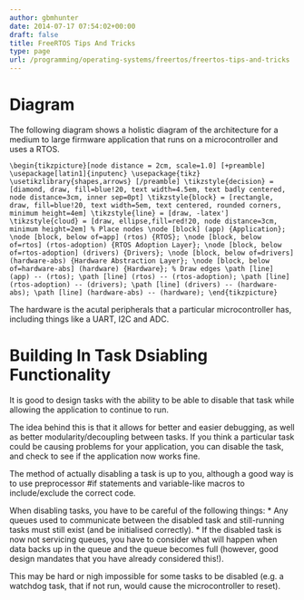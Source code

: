 ```yaml
---
author: gbmhunter
date: 2014-07-17 07:54:02+00:00
draft: false
title: FreeRTOS Tips And Tricks
type: page
url: /programming/operating-systems/freertos/freertos-tips-and-tricks
---
```


# Diagram

The following diagram shows a holistic diagram of the architecture for a medium to large firmware application that runs on a microcontroller and uses a RTOS.

```
\begin{tikzpicture}[node distance = 2cm, scale=1.0] [+preamble] \usepackage[latin1]{inputenc} \usepackage{tikz} \usetikzlibrary{shapes,arrows} [/preamble] \tikzstyle{decision} = [diamond, draw, fill=blue!20, text width=4.5em, text badly centered, node distance=3cm, inner sep=0pt] \tikzstyle{block} = [rectangle, draw, fill=blue!20, text width=5em, text centered, rounded corners, minimum height=4em] \tikzstyle{line} = [draw, -latex'] \tikzstyle{cloud} = [draw, ellipse,fill=red!20, node distance=3cm, minimum height=2em] % Place nodes \node [block] (app) {Application}; \node [block, below of=app] (rtos) {RTOS}; \node [block, below of=rtos] (rtos-adoption) {RTOS Adoption Layer}; \node [block, below of=rtos-adoption] (drivers) {Drivers}; \node [block, below of=drivers] (hardware-abs) {Hardware Abstraction Layer}; \node [block, below of=hardware-abs] (hardware) {Hardware}; % Draw edges \path [line] (app) -- (rtos); \path [line] (rtos) -- (rtos-adoption); \path [line] (rtos-adoption) -- (drivers); \path [line] (drivers) -- (hardware-abs); \path [line] (hardware-abs) -- (hardware); \end{tikzpicture}
```

The hardware is the acutal peripherals that a particular microcontroller has, including things like a UART, I2C and ADC.

# Building In Task Dsiabling Functionality

It is good to design tasks with the ability to be able to disable that task while allowing the application to continue to run.

The idea behind this is that it allows for better and easier debugging, as well as better modularity/decoupling between tasks. If you think a particular task could be causing problems for your application, you can disable the task, and check to see if the application now works fine.

The method of actually disabling a task is up to you, although a good way is to use preprocessor #if statements and variable-like macros to include/exclude the correct code.

When disabling tasks, you have to be careful of the following things:  * Any queues used to communicate between the disabled task and still-running tasks must still exist (and be initialised correctly).  * If the disabled task is now not servicing queues, you have to consider what will happen when data backs up in the queue and the queue becomes full (however, good design mandates that you have already considered this!).

This may be hard or nigh impossible for some tasks to be disabled (e.g. a watchdog task, that if not run, would cause the microcontroller to reset).
